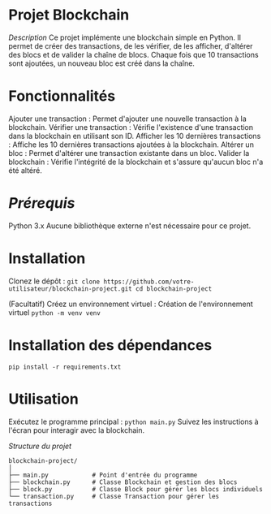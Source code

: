 # **Projet Blockchain**
*Description*
Ce projet implémente une blockchain simple en Python. 
Il permet de créer des transactions, de les vérifier, de les afficher, d'altérer des blocs et de valider la chaîne de blocs.
 Chaque fois que 10 transactions sont ajoutées, un nouveau bloc est créé dans la chaîne.
# **Fonctionnalités**
Ajouter une transaction : Permet d'ajouter une nouvelle transaction à la blockchain.
Vérifier une transaction : Vérifie l'existence d'une transaction dans la blockchain en utilisant son ID.
Afficher les 10 dernières transactions : Affiche les 10 dernières transactions ajoutées à la blockchain.
Altérer un bloc : Permet d'altérer une transaction existante dans un bloc.
Valider la blockchain : Vérifie l'intégrité de la blockchain et s'assure qu'aucun bloc n'a été altéré.
# *Prérequis*
Python 3.x
Aucune bibliothèque externe n'est nécessaire pour ce projet.
# Installation
Clonez le dépôt :
``git clone https://github.com/votre-utilisateur/blockchain-project.git
cd blockchain-project``

(Facultatif) Créez un environnement virtuel :
Création de l'environnement virtuel
``python -m venv venv``


# Installation des dépendances
``pip install -r requirements.txt``

# Utilisation
Exécutez le programme principal :
``python main.py``
Suivez les instructions à l'écran pour interagir avec la blockchain.

*Structure du projet*
```
blockchain-project/
│
├── main.py            # Point d'entrée du programme
├── blockchain.py      # Classe Blockchain et gestion des blocs
├── block.py           # Classe Block pour gérer les blocs individuels
└── transaction.py     # Classe Transaction pour gérer les transactions
```

